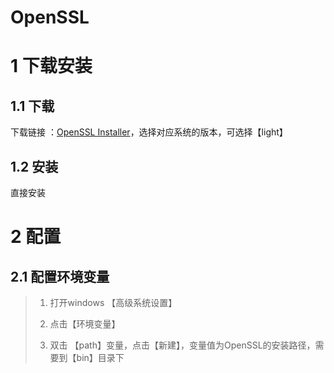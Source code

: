 # OpenSSL

# 1 下载安装

## 1.1 下载

下载链接 ：[OpenSSL Installer](https://slproweb.com/products/Win32OpenSSL.html)，选择对应系统的版本，可选择【light】  

## 1.2 安装

直接安装

# 2 配置

## 2.1 配置环境变量

> 1. 打开windows 【高级系统设置】
> 
> 2. 点击【环境变量】
> 
> 3. 双击 【path】变量，点击【新建】，变量值为OpenSSL的安装路径，需要到【bin】目录下
